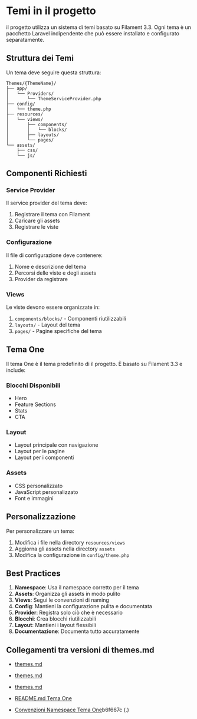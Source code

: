 # Temi in il progetto

il progetto utilizza un sistema di temi basato su Filament 3.3. Ogni tema è un pacchetto Laravel indipendente che può essere installato e configurato separatamente.

## Struttura dei Temi

Un tema deve seguire questa struttura:

```
Themes/{ThemeName}/
├── app/
│   └── Providers/
│       └── ThemeServiceProvider.php
├── config/
│   └── theme.php
├── resources/
│   └── views/
│       ├── components/
│       │   └── blocks/
│       ├── layouts/
│       └── pages/
└── assets/
    ├── css/
    └── js/
```

## Componenti Richiesti

### Service Provider
Il service provider del tema deve:
1. Registrare il tema con Filament
2. Caricare gli assets
3. Registrare le viste

### Configurazione
Il file di configurazione deve contenere:
1. Nome e descrizione del tema
2. Percorsi delle viste e degli assets
3. Provider da registrare

### Views
Le viste devono essere organizzate in:
1. `components/blocks/` - Componenti riutilizzabili
2. `layouts/` - Layout del tema
3. `pages/` - Pagine specifiche del tema

## Tema One

Il tema One è il tema predefinito di il progetto. È basato su Filament 3.3 e include:

### Blocchi Disponibili
- Hero
- Feature Sections
- Stats
- CTA

### Layout
- Layout principale con navigazione
- Layout per le pagine
- Layout per i componenti

### Assets
- CSS personalizzato
- JavaScript personalizzato
- Font e immagini

## Personalizzazione

Per personalizzare un tema:

1. Modifica i file nella directory `resources/views`
2. Aggiorna gli assets nella directory `assets`
3. Modifica la configurazione in `config/theme.php`

## Best Practices

1. **Namespace**: Usa il namespace corretto per il tema
2. **Assets**: Organizza gli assets in modo pulito
3. **Views**: Segui le convenzioni di naming
4. **Config**: Mantieni la configurazione pulita e documentata
5. **Provider**: Registra solo ciò che è necessario
6. **Blocchi**: Crea blocchi riutilizzabili
7. **Layout**: Mantieni i layout flessibili
8. **Documentazione**: Documenta tutto accuratamente 
## Collegamenti tra versioni di themes.md
* [themes.md](docs/rules/themes.md)
* [themes.md](../../../Xot/docs/themes.md)
* [themes.md](../../../Cms/docs/frontoffice/themes.md)

* [README.md Tema One](/var/www/html/_bases/base_ptvx_fila3_mono/laravel/Themes/One/docs/README.md)
* [Convenzioni Namespace Tema One](/var/www/html/_bases/base_ptvx_fila3_mono/laravel/Themes/One/docs/namespace-conventions.md)b6f667c (.)

